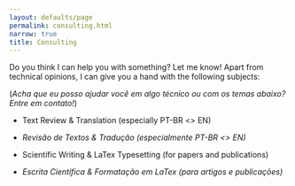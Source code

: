 ```yaml
---
layout: defaults/page
permalink: consulting.html
narrow: true
title: Consulting
---
```


Do you think I can help you with something? Let me know! Apart from technical opinions, I can give you a hand with the following subjects:

(*Acha que eu posso ajudar você em algo técnico ou com os temas abaixo? Entre em contato!*)

- Text Review & Translation (especially PT-BR <> EN)
- *Revisão de Textos & Tradução (especialmente PT-BR <> EN)*   

- Scientific Writing & LaTex Typesetting (for papers and publications)
- *Escrita Científica & Formatação em LaTex (para artigos e publicações)*

